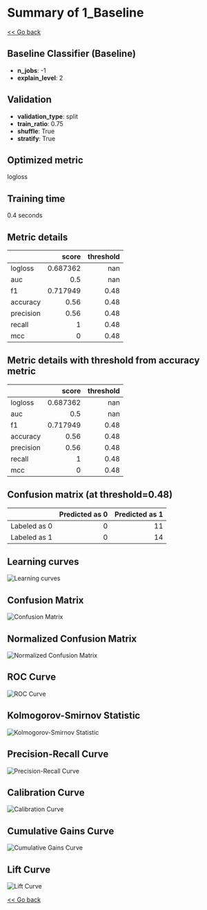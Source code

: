 # Summary of 1_Baseline

[<< Go back](../README.md)


## Baseline Classifier (Baseline)
- **n_jobs**: -1
- **explain_level**: 2

## Validation
 - **validation_type**: split
 - **train_ratio**: 0.75
 - **shuffle**: True
 - **stratify**: True

## Optimized metric
logloss

## Training time

0.4 seconds

## Metric details
|           |    score |   threshold |
|:----------|---------:|------------:|
| logloss   | 0.687362 |      nan    |
| auc       | 0.5      |      nan    |
| f1        | 0.717949 |        0.48 |
| accuracy  | 0.56     |        0.48 |
| precision | 0.56     |        0.48 |
| recall    | 1        |        0.48 |
| mcc       | 0        |        0.48 |


## Metric details with threshold from accuracy metric
|           |    score |   threshold |
|:----------|---------:|------------:|
| logloss   | 0.687362 |      nan    |
| auc       | 0.5      |      nan    |
| f1        | 0.717949 |        0.48 |
| accuracy  | 0.56     |        0.48 |
| precision | 0.56     |        0.48 |
| recall    | 1        |        0.48 |
| mcc       | 0        |        0.48 |


## Confusion matrix (at threshold=0.48)
|              |   Predicted as 0 |   Predicted as 1 |
|:-------------|-----------------:|-----------------:|
| Labeled as 0 |                0 |               11 |
| Labeled as 1 |                0 |               14 |

## Learning curves
![Learning curves](learning_curves.png)
## Confusion Matrix

![Confusion Matrix](confusion_matrix.png)


## Normalized Confusion Matrix

![Normalized Confusion Matrix](confusion_matrix_normalized.png)


## ROC Curve

![ROC Curve](roc_curve.png)


## Kolmogorov-Smirnov Statistic

![Kolmogorov-Smirnov Statistic](ks_statistic.png)


## Precision-Recall Curve

![Precision-Recall Curve](precision_recall_curve.png)


## Calibration Curve

![Calibration Curve](calibration_curve_curve.png)


## Cumulative Gains Curve

![Cumulative Gains Curve](cumulative_gains_curve.png)


## Lift Curve

![Lift Curve](lift_curve.png)



[<< Go back](../README.md)
